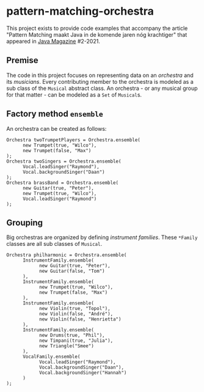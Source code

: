 # pattern-matching-orchestra

This project exists to provide code examples that accompany the article "Pattern Matching maakt Java in de komende jaren nóg krachtiger" that appeared in [Java Magazine](https://nljug.org/java-magazine) #2-2021.

## Premise

The code in this project focuses on representing data on an *orchestra* and its *musicians*. 
Every contributing member to the orchestra is modeled as a sub class of the `Musical` abstract class.
An orchestra - or any musical group for that matter - can be modeled as a `Set` of `Musical`s.

## Factory method `ensemble`

An orchestra can be created as follows:

```
Orchestra twoTrumpetPlayers = Orchestra.ensemble(
      new Trumpet(true, "Wilco"), 
      new Trumpet(false, "Max")
);
Orchestra twoSingers = Orchestra.ensemble(
      Vocal.leadSinger("Raymond"), 
      Vocal.backgroundSinger("Daan")
);
Orchestra brassBand = Orchestra.ensemble(
      new Guitar(true, "Peter"), 
      new Trumpet(true, "Wilco"), 
      Vocal.leadSinger("Raymond")
);
```

## Grouping

Big orchestras are organized by defining *instrument families*. These `*Family` classes are all sub classes of `Musical`.

```
Orchestra philharmonic = Orchestra.ensemble(
      InstrumentFamily.ensemble(
            new Guitar(true, "Peter"), 
            new Guitar(false, "Tom")
      ),
      InstrumentFamily.ensemble(
            new Trumpet(true, "Wilco"), 
            new Trumpet(false, "Max")
      ),
      InstrumentFamily.ensemble(
            new Violin(true, "Topol"),
            new Violin(false, "André"),
            new Violin(false, "Henrietta")
      ),
      InstrumentFamily.ensemble(
            new Drums(true, "Phil"), 
            new Timpani(true, "Julia"), 
            new Triangle("Smee")
      ),
      VocalFamily.ensemble(
            Vocal.leadSinger("Raymond"), 
            Vocal.backgroundSinger("Daan"), 
            Vocal.backgroundSinger("Hannah")
      )
);
```
